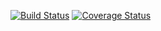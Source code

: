 [![Build Status](https://travis-ci.com/IwoHerka/booldog.svg?branch=master)](https://travis-ci.com/IwoHerka/booldog)
[![Coverage Status](https://coveralls.io/repos/github/IwoHerka/booldog/badge.svg?branch=master)](https://coveralls.io/github/IwoHerka/booldog?branch=master)
